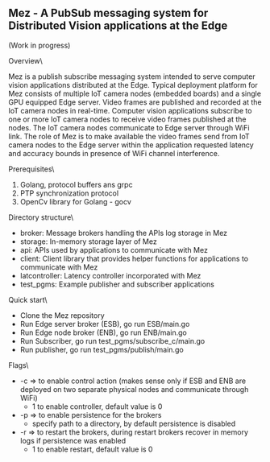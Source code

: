 ## Mez - A PubSub messaging system for Distributed Vision applications at the Edge
(Work in progress)

Overview\

Mez is a publish subscribe messaging system intended to serve computer vision applications distributed at the Edge. Typical deployment platform for Mez consists of multiple IoT camera nodes (embedded boards) and a single GPU equipped Edge server. Video frames are published and recorded at the IoT camera nodes in real-time. Computer vision applications subscribe to one or more IoT camera nodes to receive video frames published at the nodes. The IoT camera nodes communicate to Edge server through WiFi link. The role of Mez is to make available the video frames send from IoT camera nodes to the Edge server within the application requested latency and accuracy bounds in presence of WiFi channel interference.


Prerequisites\
1. Golang, protocol buffers ans grpc 
2. PTP synchronization protocol
3. OpenCv library for Golang - gocv



Directory structure\
- broker: Message brokers handling the APIs log storage in Mez
- storage: In-memory storage layer of Mez
- api: APIs used by applications to communicate with Mez
- client: Client library that provides helper functions for applications to communicate with Mez
- latcontroller: Latency controller incorporated with Mez
- test_pgms: Example publisher and subscriber applications


Quick start\
- Clone the Mez repository
- Run Edge server broker (ESB), go run ESB/main.go
- Run Edge node broker (ENB), go run ENB/main.go
- Run Subscriber, go run test_pgms/subscribe_c/main.go
- Run publisher, go run test_pgms/publish/main.go

Flags\
- -c => to enable control action (makes sense only if ESB and ENB are deployed on two separate physical nodes and communicate through WiFi)
    - 1 to enable controller, default value is 0
- -p => to enable persistence for the brokers
    - specify path to a directory, by default persistence is disabled
- -r => to restart the brokers, during restart brokers recover in memory logs if persistence was enabled
    - 1 to enable restart, default value is 0






